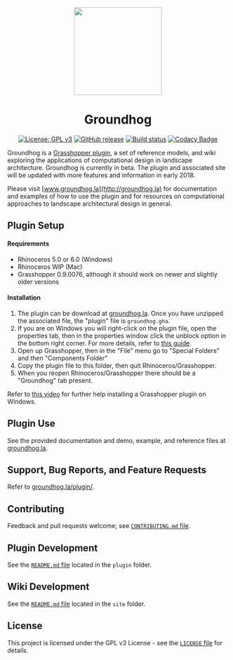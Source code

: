 <div align="center">
<img width=200 src="https://cdn.rawgit.com/philipbelesky/groundhog/develop/site/assets/logo.svg">

# Groundhog

[![License: GPL v3](https://img.shields.io/badge/License-GPL%20v3-blue.svg)](https://www.gnu.org/licenses/gpl-3.0)
[![GitHub release](https://img.shields.io/github/release/philipbelesky/groundhog.svg)](https://github.com/philipbelesky/groundhog/releases)
[![Build status](https://ci.appveyor.com/api/projects/status/v54xuu2rea3q4r3p/branch/develop?svg=true)](https://ci.appveyor.com/project/philipbelesky/groundhog/branch/develop)
[![Codacy Badge](https://api.codacy.com/project/badge/Grade/86683403554e426baad9225687d5ca00)](https://www.codacy.com/app/philipbelesky/groundhog?utm_source=github.com&amp;utm_medium=referral&amp;utm_content=philipbelesky/groundhog&amp;utm_campaign=Badge_Grade)

</div>

Groundhog is a [Grasshopper plugin](http://grasshopper3d.com), a set of reference models, and wiki exploring the applications of computational design in landscape architecture. Groundhog is currently in beta. The plugin and associated site will be updated with more features and information in early 2018.

Please visit [www.groundhog.la](http://groundhog.la) for documentation and examples of how to use the plugin and for resources on computational approaches to landscape architectural design in general.

## Plugin Setup

#### Requirements

- Rhinoceros 5.0 or 6.0 (Windows)
- Rhinoceros WIP (Mac)
- Grasshopper 0.9.0076, although it should work on newer and slightly older versions

#### Installation

1. The plugin can be download at [groundhog.la](http://groundhog.la/plugin/). Once you have unzipped the associated file, the "plugin" file is `groundhog.gha`.
2. If you are on Windows you will right-click on the plugin file, open the properties tab, then in the properties window click the unblock option in the bottom right corner. For more details, refer to [this guide](https://blogs.msdn.microsoft.com/delay/p/unblockingdownloadedfile/).
3. Open up Grasshopper, then in the "File" menu go to "Special Folders" and then "Components Folder"
4. Copy the plugin file to this folder, then quit Rhinoceros/Grasshopper.
5. When you reopen Rhinoceros/Grasshopper there should be a "Groundhog" tab present.

Refer to [this video](https://www.youtube.com/watch?v=TB5wkh79Pv4) for further help installing a Grasshopper plugin on Windows.

## Plugin Use

See the provided documentation and demo, example, and reference files at [groundhog.la](http://groundhog.la).

## Support, Bug Reports, and Feature Requests

Refer to [groundhog.la/plugin/](http://groundhog.la/plugin/).

## Contributing

Feedback and pull requests welcome; see [`CONTRIBUTING.md` file](https://github.com/philipbelesky/groundhog/blob/develop/CONTRIBUTING.md).

## Plugin Development

See the [`README.md` file](https://github.com/philipbelesky/groundhog/blob/develop/plugin/README.md) located in the `plugin` folder.

## Wiki Development

See the [`README.md` file](https://github.com/philipbelesky/groundhog/blob/develop/site/README.md) located in the `site` folder.

## License

This project is licensed under the GPL v3 License - see the [`LICENSE` file](https://github.com/philipbelesky/groundhog/blob/develop/LICENSE) for details.